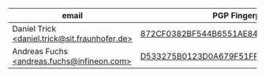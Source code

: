 | email                                                                                        | PGP Fingerprint                                                                                                                     |
| -------------------------------------------------------------------------------------------- | ----------------------------------------------------------------------------------------------------------------------------------- |
| Daniel Trick [&lt;daniel.trick@sit.fraunhofer.de&gt;](mailto:daniel.trick@sit.fraunhofer.de) | [872CF0382BF544B6551AE84E2990B15C666AD009](https://keys.openpgp.org/vks/v1/by-fingerprint/872CF0382BF544B6551AE84E2990B15C666AD009) |
| Andreas Fuchs [&lt;andreas.fuchs@infineon.com&gt;](mailto:andreas.fuchs@infineon.com)        | [D533275B0123D0A679F51FF48F4F9A45D7FFEE74](https://keys.openpgp.org/vks/v1/by-fingerprint/D533275B0123D0A679F51FF48F4F9A45D7FFEE74) |
